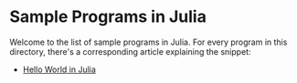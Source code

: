# Sample Programs in Julia

Welcome to the list of sample programs in Julia. For every program in this
directory, there's a corresponding article explaining the snippet:

- [Hello World in Julia](https://therenegadecoder.com/code/hello-world-in-julia/)

